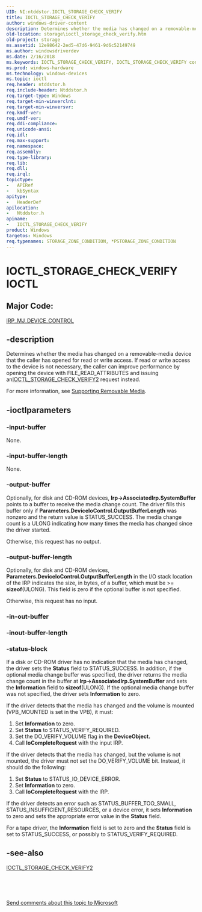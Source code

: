 ```yaml
---
UID: NI:ntddstor.IOCTL_STORAGE_CHECK_VERIFY
title: IOCTL_STORAGE_CHECK_VERIFY
author: windows-driver-content
description: Determines whether the media has changed on a removable-media device that the caller has opened for read or write access.
old-location: storage\ioctl_storage_check_verify.htm
old-project: storage
ms.assetid: 12e98642-2ed5-47d6-9461-9d6c52149749
ms.author: windowsdriverdev
ms.date: 2/16/2018
ms.keywords: IOCTL_STORAGE_CHECK_VERIFY, IOCTL_STORAGE_CHECK_VERIFY control code [Storage Devices], k307_5ec9ef19-a741-4fb9-876e-7cfc35699dbe.xml, ntddstor/IOCTL_STORAGE_CHECK_VERIFY, storage.ioctl_storage_check_verify
ms.prod: windows-hardware
ms.technology: windows-devices
ms.topic: ioctl
req.header: ntddstor.h
req.include-header: Ntddstor.h
req.target-type: Windows
req.target-min-winverclnt: 
req.target-min-winversvr: 
req.kmdf-ver: 
req.umdf-ver: 
req.ddi-compliance: 
req.unicode-ansi: 
req.idl: 
req.max-support: 
req.namespace: 
req.assembly: 
req.type-library: 
req.lib: 
req.dll: 
req.irql: 
topictype:
-	APIRef
-	kbSyntax
apitype:
-	HeaderDef
apilocation:
-	Ntddstor.h
apiname:
-	IOCTL_STORAGE_CHECK_VERIFY
product: Windows
targetos: Windows
req.typenames: STORAGE_ZONE_CONDITION, *PSTORAGE_ZONE_CONDITION
---
```


# IOCTL_STORAGE_CHECK_VERIFY IOCTL


##  Major Code: 


[IRP_MJ_DEVICE_CONTROL](https://docs.microsoft.com/en-us/windows-hardware/drivers/kernel/irp-mj-device-control)

## -description



Determines whether the media has changed on a removable-media device that the caller has opened for read or write access. If read or write access to the device is not necessary, the caller can improve performance by opening the device with FILE_READ_ATTRIBUTES and issuing an<a href="..\ntddstor\ni-ntddstor-ioctl_storage_check_verify2.md">IOCTL_STORAGE_CHECK_VERIFY2</a> request instead. 

For more information, see <a href="https://msdn.microsoft.com/library/windows/hardware/ff563916">Supporting Removable Media</a>.




## -ioctlparameters




### -input-buffer

None.


### -input-buffer-length

None.


### -output-buffer

Optionally, for disk and CD-ROM devices, <b>Irp-&gt;AssociatedIrp.SystemBuffer</b> points to a buffer to receive the media change count. The driver fills this buffer only if <b>Parameters.DeviceIoControl.OutputBufferLength</b> was nonzero and the return value is STATUS_SUCCESS. The media change count is a ULONG indicating how many times the media has changed since the driver started.

Otherwise, this request has no output.


### -output-buffer-length

Optionally, for disk and CD-ROM devices, <b>Parameters.DeviceIoControl.OutputBufferLength</b> in the I/O stack location of the IRP indicates the size, in bytes, of a buffer, which must be &gt;= <b>sizeof</b>(ULONG). This field is zero if the optional buffer is not specified.

Otherwise, this request has no input.


### -in-out-buffer



<text></text>




### -inout-buffer-length



<text></text>




### -status-block

If a disk or CD-ROM driver has no indication that the media has changed, the driver sets the <b>Status</b> field to STATUS_SUCCESS. In addition, if the optional media change buffer was specified, the driver returns the media change count in the buffer at <b>Irp-&gt;AssociatedIrp.SystemBuffer</b> and sets the <b>Information</b> field to <b>sizeof</b>(ULONG). If the optional media change buffer was not specified, the driver sets <b>Information</b> to zero.

If the driver detects that the media has changed and the volume is mounted (VPB_MOUNTED is set in the VPB), it must: 

<ol>
<li>
Set <b>Information</b> to zero.

</li>
<li>
Set <b>Status</b> to STATUS_VERIFY_REQUIRED.

</li>
<li>
Set the DO_VERIFY_VOLUME flag in the <b>DeviceObject.</b>

</li>
<li>
Call <b>IoCompleteRequest</b> with the input IRP.

</li>
</ol>
If the driver detects that the media has changed, but the volume is not mounted, the driver must not set the DO_VERIFY_VOLUME bit. Instead, it should do the following:

<ol>
<li>
Set <b>Status</b> to STATUS_IO_DEVICE_ERROR.

</li>
<li>
Set <b>Information</b> to zero.

</li>
<li>
Call <b>IoCompleteRequest</b> with the IRP.

</li>
</ol>
If the driver detects an error such as STATUS_BUFFER_TOO_SMALL, STATUS_INSUFFICIENT_RESOURCES, or a device error, it sets <b>Information</b> to zero and sets the appropriate error value in the <b>Status</b> field. 

For a tape driver, the <b>Information</b> field is set to zero and the <b>Status</b> field is set to STATUS_SUCCESS, or possibly to STATUS_VERIFY_REQUIRED.


## -see-also

<a href="..\ntddstor\ni-ntddstor-ioctl_storage_check_verify2.md">IOCTL_STORAGE_CHECK_VERIFY2</a>



 

 

<a href="mailto:wsddocfb@microsoft.com?subject=Documentation%20feedback [storage\storage]:%20IOCTL_STORAGE_CHECK_VERIFY control code%20 RELEASE:%20(2/16/2018)&amp;body=%0A%0APRIVACY STATEMENT%0A%0AWe use your feedback to improve the documentation. We don't use your email address for any other purpose, and we'll remove your email address from our system after the issue that you're reporting is fixed. While we're working to fix this issue, we might send you an email message to ask for more info. Later, we might also send you an email message to let you know that we've addressed your feedback.%0A%0AFor more info about Microsoft's privacy policy, see http://privacy.microsoft.com/en-us/default.aspx." title="Send comments about this topic to Microsoft">Send comments about this topic to Microsoft</a>

